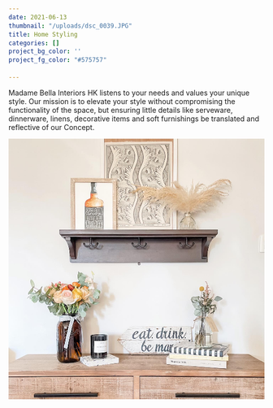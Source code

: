 ```yaml
---
date: 2021-06-13
thumbnail: "/uploads/dsc_0039.JPG"
title: Home Styling
categories: []
project_bg_color: ''
project_fg_color: "#575757"

---
```

Madame Bella Interiors HK listens to your needs and values your unique style. Our mission is to elevate your style without compromising the functionality of the space, but ensuring little details like serveware, dinnerware, linens, decorative items and soft furnishings be translated and reflective of our Concept.   

![](/uploads/63f2f63a-de2c-46e7-b3c3-6f4dcf0a2da7.JPG)